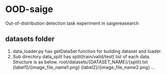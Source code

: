 # OOD-saige
Out-of-distribution detection task experiment in saigereasearch

## datasets folder
1. data_loader.py has getDataSet function for building dataset and loader.
2. Sub directory data_split has split(train/valid/test) list of each data. Structure is as below.
    root/datasets/{DATASET_NAME}/{split}.txt
    {label1}/{image_file_name1.png}
    {label2}/{image_file_name2.png}
    ...
            
